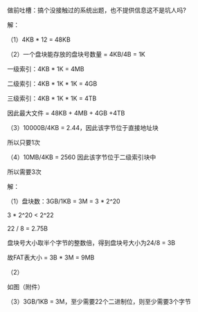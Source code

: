 做前吐槽：搞个没接触过的系统出题，也不提供信息这不是坑人吗?

解：

（1）4KB * 12 = 48KB

（2）一个盘块能存放的盘块号数量 = 4KB/4B = 1K

一级索引：4KB * 1K = 4MB

二级索引：4KB * 1K * 1K = 4GB

三级索引：4KB * 1K * 1K = 4TB

因此最大文件 = 48KB + 4MB + 4GB +4TB

（3）10000B/4KB = 2.44，因此该字节位于直接地址块

所以只要1次

（4）10MB/4KB = 2560  因此该字节位于二级索引块中

所以需要3次





解：

（1）盘块数：3GB/1KB = 3M = 3 * 2^20

3 * 2^20  <  2^22

22 / 8 = 2.75B

盘块号大小取半个字节的整数倍，得到盘块号大小为24/8 = 3B

故FAT表大小 = 3B * 3M = 9MB

（2）

如图（附件）

（3）3GB/1KB = 3M，至少需要22个二进制位，则至少需要3个字节

